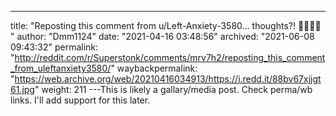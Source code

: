 ---
title: "Reposting this comment from u/Left-Anxiety-3580... thoughts?! 🤔🚀🚀🚀 "
author: "Dmm1124"
date: "2021-04-16 03:48:56"
archived: "2021-06-08 09:43:32"
permalink: "http://reddit.com/r/Superstonk/comments/mrv7h2/reposting_this_comment_from_uleftanxiety3580/"
waybackpermalink: "https://web.archive.org/web/20210416034913/https://i.redd.it/88bv67xjjgt61.jpg"
weight: 211
---This is likely a gallary/media post. Check perma/wb links. I'll add support for this later.
